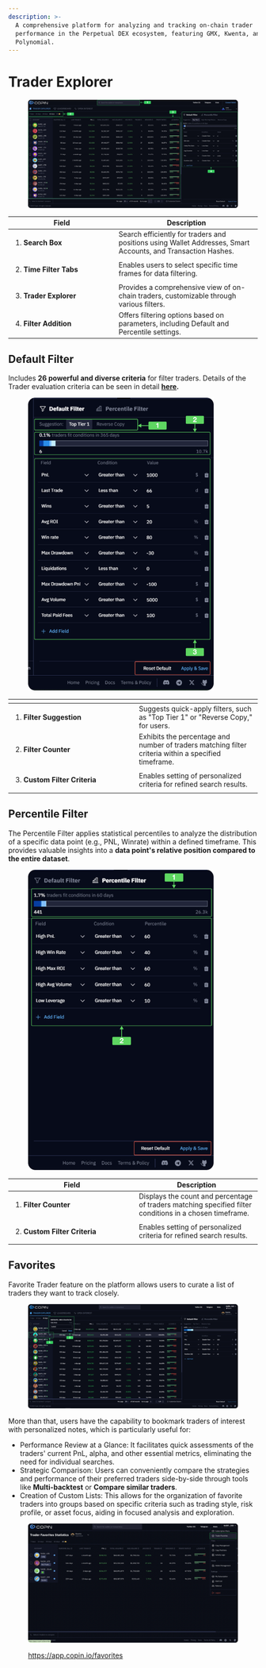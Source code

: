 ```yaml
---
description: >-
  A comprehensive platform for analyzing and tracking on-chain trader
  performance in the Perpetual DEX ecosystem, featuring GMX, Kwenta, and
  Polynomial.
---
```


# Trader Explorer

<figure><img src="../.gitbook/assets/image (55).png" alt=""><figcaption></figcaption></figure>

<table data-header-hidden><thead><tr><th width="202">Field</th><th>Description</th></tr></thead><tbody><tr><td><ol start="1"><li><strong>Search Box</strong></li></ol></td><td>Search efficiently for traders and positions using Wallet Addresses, Smart Accounts, and Transaction Hashes.</td></tr><tr><td><ol start="2"><li><strong>Time Filter Tabs</strong></li></ol></td><td>Enables users to select specific time frames for data filtering.</td></tr><tr><td><ol start="3"><li><strong>Trader Explorer</strong></li></ol></td><td>Provides a comprehensive view of on-chain traders, customizable through various filters.</td></tr><tr><td><ol start="4"><li><strong>Filter Addition</strong></li></ol></td><td>Offers filtering options based on parameters, including Default and Percentile settings.</td></tr></tbody></table>

## Default Filter

Includes **26 powerful and diverse criteria** for filter traders. Details of the Trader evaluation criteria can be seen in detail [**here**](https://docs.copin.io/welcome/methodology)**.**

<figure><img src="../.gitbook/assets/image (56).png" alt="" width="375"><figcaption></figcaption></figure>

<table data-header-hidden><thead><tr><th width="243"></th><th></th></tr></thead><tbody><tr><td><ol start="1"><li><strong>Filter Suggestion</strong></li></ol></td><td>Suggests quick-apply filters, such as "Top Tier 1" or "Reverse Copy," for users.</td></tr><tr><td><ol start="2"><li><strong>Filter Counter</strong></li></ol></td><td>Exhibits the percentage and number of traders matching filter criteria within a specified timeframe.</td></tr><tr><td><ol start="3"><li><strong>Custom Filter Criteria</strong></li></ol></td><td>Enables setting of personalized criteria for refined search results.</td></tr></tbody></table>

## Percentile Filter

The Percentile Filter applies statistical percentiles to analyze the distribution of a specific data point (e.g., PNL, Winrate) within a defined timeframe. This provides valuable insights into a **data point's relative position compared to the entire dataset**.

<figure><img src="../.gitbook/assets/image (57).png" alt="" width="375"><figcaption></figcaption></figure>

<table data-header-hidden><thead><tr><th width="243">Field</th><th>Description</th></tr></thead><tbody><tr><td><ol start="1"><li><strong>Filter Counter</strong></li></ol></td><td>Displays the count and percentage of traders matching specified filter conditions in a chosen timeframe.</td></tr><tr><td><ol start="2"><li><strong>Custom Filter Criteria</strong></li></ol></td><td>Enables setting of personalized criteria for refined search results.</td></tr></tbody></table>

## Favorites

Favorite Trader feature on the platform allows users to curate a list of traders they want to track closely.

<figure><img src="../.gitbook/assets/image (58).png" alt=""><figcaption></figcaption></figure>

More than that, users have the capability to bookmark traders of interest with personalized notes, which is particularly useful for:

* Performance Review at a Glance: It facilitates quick assessments of the traders' current PnL, alpha, and other essential metrics, eliminating the need for individual searches.
* Strategic Comparison: Users can conveniently compare the strategies and performance of their preferred traders side-by-side through tools like **Multi-backtest** or **Compare similar traders**.
* Creation of Custom Lists: This allows for the organization of favorite traders into groups based on specific criteria such as trading style, risk profile, or asset focus, aiding in focused analysis and exploration.

<figure><img src="../.gitbook/assets/image (59).png" alt=""><figcaption><p><a href="https://app.copin.io/favorites">https://app.copin.io/favorites</a></p></figcaption></figure>

